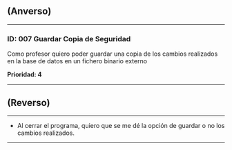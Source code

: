 ## (Anverso)
---

### **ID:** 007 **Guardar Copia de Seguridad**

Como profesor quiero poder guardar una copia de los cambios realizados en la base de datos en un fichero binario externo

__Prioridad: 4__

---

## (Reverso)

---

* Al cerrar el programa, quiero que se me dé la opción de guardar o no los cambios realizados.

---
